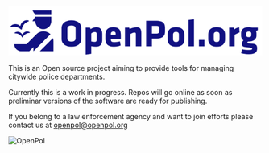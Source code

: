 ![OpenPol.org](https://github.com/openpol-org/OpenPol/blob/master/images/OpenPol.org128.png?raw=true "OpenPol.org")

This is an Open source project aiming to provide tools for managing citywide police departments.

Currently this is a work in progress. Repos will go online as soon as preliminar versions of the software are ready for publishing.

If you belong to a law enforcement agency and want to join efforts please contact us at openpol@openpol.org

![OpenPol](https://api.segment.io/v1/pixel/page?data=ewogICJ3cml0ZUtleSI6ICJ1aHhGakwyRTdsa3BMdmtBMjlLQk5HbE9uVElwTHJoOSIsCiAgInVzZXJJZCI6ICJhbm9ueW1vdXNJZCIsCiAgIm5hbWUiOiAiSG9tZSIsCiAgImNhdGVnb3J5IjogIkhvbWUiLAogICJwcm9wZXJ0aWVzIjogewoJInVybCAiOiAiaHR0cHM6Ly9naXRodWIuY29tL29wZW5wb2wtb3JnL09wZW5Qb2wiCiAgfQp9 "OpenPol")






